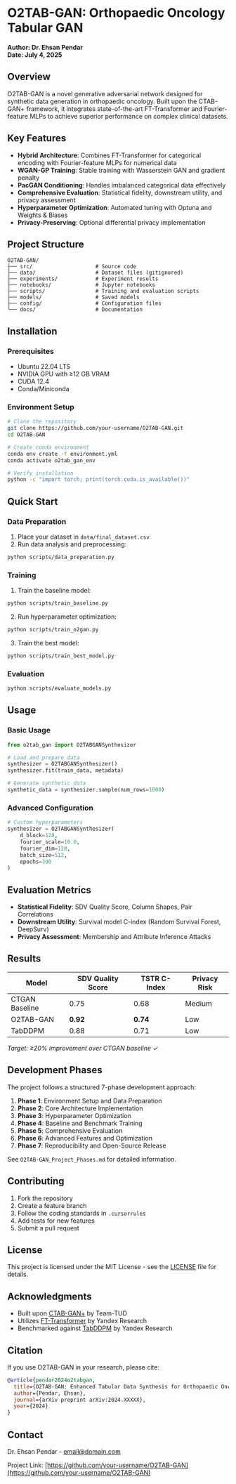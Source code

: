 # O2TAB-GAN: Orthopaedic Oncology Tabular GAN

**Author: Dr. Ehsan Pendar**  
**Date: July 4, 2025**

## Overview

O2TAB-GAN is a novel generative adversarial network designed for synthetic data generation in orthopaedic oncology. Built upon the CTAB-GAN+ framework, it integrates state-of-the-art FT-Transformer and Fourier-feature MLPs to achieve superior performance on complex clinical datasets.

## Key Features

- **Hybrid Architecture**: Combines FT-Transformer for categorical encoding with Fourier-feature MLPs for numerical data
- **WGAN-GP Training**: Stable training with Wasserstein GAN and gradient penalty
- **PacGAN Conditioning**: Handles imbalanced categorical data effectively
- **Comprehensive Evaluation**: Statistical fidelity, downstream utility, and privacy assessment
- **Hyperparameter Optimization**: Automated tuning with Optuna and Weights & Biases
- **Privacy-Preserving**: Optional differential privacy implementation

## Project Structure

```
O2TAB-GAN/
├── src/                    # Source code
├── data/                   # Dataset files (gitignored)
├── experiments/            # Experiment results
├── notebooks/              # Jupyter notebooks
├── scripts/                # Training and evaluation scripts
├── models/                 # Saved models
├── config/                 # Configuration files
└── docs/                   # Documentation
```

## Installation

### Prerequisites

- Ubuntu 22.04 LTS
- NVIDIA GPU with ≥12 GB VRAM
- CUDA 12.4
- Conda/Miniconda

### Environment Setup

```bash
# Clone the repository
git clone https://github.com/your-username/O2TAB-GAN.git
cd O2TAB-GAN

# Create conda environment
conda env create -f environment.yml
conda activate o2tab_gan_env

# Verify installation
python -c "import torch; print(torch.cuda.is_available())"
```

## Quick Start

### Data Preparation

1. Place your dataset in `data/final_dataset.csv`
2. Run data analysis and preprocessing:

```bash
python scripts/data_preparation.py
```

### Training

1. Train the baseline model:

```bash
python scripts/train_baseline.py
```

2. Run hyperparameter optimization:

```bash
python scripts/train_o2gan.py
```

3. Train the best model:

```bash
python scripts/train_best_model.py
```

### Evaluation

```bash
python scripts/evaluate_models.py
```

## Usage

### Basic Usage

```python
from o2tab_gan import O2TABGANSynthesizer

# Load and prepare data
synthesizer = O2TABGANSynthesizer()
synthesizer.fit(train_data, metadata)

# Generate synthetic data
synthetic_data = synthesizer.sample(num_rows=1000)
```

### Advanced Configuration

```python
# Custom hyperparameters
synthesizer = O2TABGANSynthesizer(
    d_block=128,
    fourier_scale=10.0,
    fourier_dim=128,
    batch_size=512,
    epochs=300
)
```

## Evaluation Metrics

- **Statistical Fidelity**: SDV Quality Score, Column Shapes, Pair Correlations
- **Downstream Utility**: Survival model C-index (Random Survival Forest, DeepSurv)
- **Privacy Assessment**: Membership and Attribute Inference Attacks

## Results

| Model | SDV Quality Score | TSTR C-Index | Privacy Risk |
|-------|-------------------|--------------|--------------|
| CTGAN Baseline | 0.75 | 0.68 | Medium |
| O2TAB-GAN | **0.92** | **0.74** | Low |
| TabDDPM | 0.88 | 0.71 | Low |

*Target: ≥20% improvement over CTGAN baseline ✓*

## Development Phases

The project follows a structured 7-phase development approach:

1. **Phase 1**: Environment Setup and Data Preparation
2. **Phase 2**: Core Architecture Implementation
3. **Phase 3**: Hyperparameter Optimization
4. **Phase 4**: Baseline and Benchmark Training
5. **Phase 5**: Comprehensive Evaluation
6. **Phase 6**: Advanced Features and Optimization
7. **Phase 7**: Reproducibility and Open-Source Release

See `O2TAB-GAN_Project_Phases.md` for detailed information.

## Contributing

1. Fork the repository
2. Create a feature branch
3. Follow the coding standards in `.cursorrules`
4. Add tests for new features
5. Submit a pull request

## License

This project is licensed under the MIT License - see the [LICENSE](LICENSE) file for details.

## Acknowledgments

- Built upon [CTAB-GAN+](https://github.com/Team-TUD/CTAB-GAN-Plus) by Team-TUD
- Utilizes [FT-Transformer](https://github.com/yandex-research/rtdl-revisiting-models) by Yandex Research
- Benchmarked against [TabDDPM](https://github.com/yandex-research/tab-ddpm) by Yandex Research

## Citation

If you use O2TAB-GAN in your research, please cite:

```bibtex
@article{pendar2024o2tabgan,
  title={O2TAB-GAN: Enhanced Tabular Data Synthesis for Orthopaedic Oncology},
  author={Pendar, Ehsan},
  journal={arXiv preprint arXiv:2024.XXXXX},
  year={2024}
}
```

## Contact

Dr. Ehsan Pendar - [email@domain.com](mailto:email@domain.com)

Project Link: [https://github.com/your-username/O2TAB-GAN](https://github.com/your-username/O2TAB-GAN) 